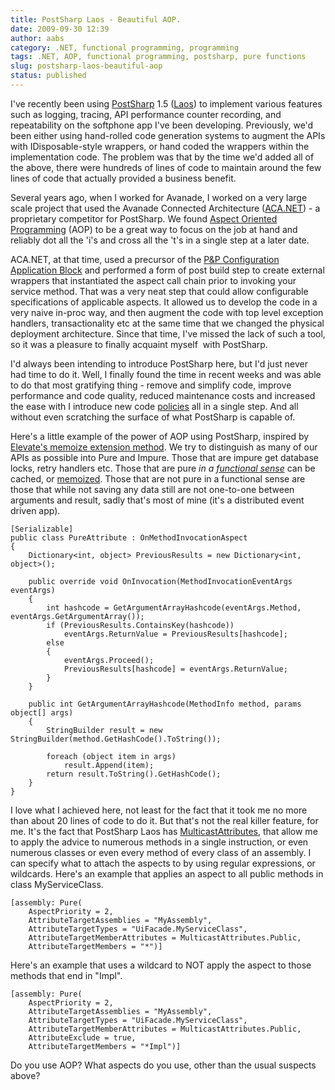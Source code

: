 ```yaml
---
title: PostSharp Laos - Beautiful AOP.
date: 2009-09-30 12:39
author: aabs
category: .NET, functional programming, programming
tags: .NET, AOP, functional programming, postsharp, pure functions
slug: postsharp-laos-beautiful-aop
status: published
---
```


I've recently been using [PostSharp](http://msdn.microsoft.com/en-us/library/dd140063.aspx) 1.5 ([Laos](http://doc.postsharp.org/1.5/##PostSharp.HxS/UserGuide/Laos/Overview.html)) to implement various features such as logging, tracing, API performance counter recording, and repeatability on the softphone app I've been developing. Previously, we'd been either using hand-rolled code generation systems to augment the APIs with IDisposable-style wrappers, or hand coded the wrappers within the implementation code. The problem was that by the time we'd added all of the above, there were hundreds of lines of code to maintain around the few lines of code that actually provided a business benefit.

Several years ago, when I worked for Avanade, I worked on a very large scale project that used the Avanade Connected Architecture ([ACA.NET](http://www.avanade.com/delivery/acanet/)) - a proprietary competitor for PostSharp. We found [Aspect Oriented Programming](http://en.wikipedia.org/wiki/Aspect-oriented_programming) (AOP) to be a great way to focus on the job at hand and reliably dot all the 'i's and cross all the 't's in a single step at a later date.

ACA.NET, at that time, used a precursor of the [P&P Configuration Application Block](http://msdn.microsoft.com/en-us/library/dd140063.aspx) and performed a form of post build step to create external wrappers that instantiated the aspect call chain prior to invoking your service method. That was a very neat step that could allow configurable specifications of applicable aspects. It allowed us to develop the code in a very naive in-proc way, and then augment the code with top level exception handlers, transactionality etc at the same time that we changed the physical deployment architecture. Since that time, I've missed the lack of such a tool, so it was a pleasure to finally acquaint myself  with PostSharp.

I'd always been intending to introduce PostSharp here, but I'd just never had time to do it. Well, I finally found the time in recent weeks and was able to do that most gratifying thing - remove and simplify code, improve performance and code quality, reduced maintenance costs and increased the ease with I introduce new code [policies](http://en.wikipedia.org/wiki/Policy-based_design) all in a single step. And all without even scratching the surface of what PostSharp is capable of.

Here's a little example of the power of AOP using PostSharp, inspired by [Elevate's memoize extension method](http://elevate.codeplex.com/sourcecontrol/changeset/view/44244?projectName=elevate#690734). We try to distinguish as many of our APIs as possible into Pure and Impure. Those that are impure get database locks, retry handlers etc. Those that are pure *in a [functional sense](http://en.wikipedia.org/wiki/Pure_function)* can be cached, or [memoized](http://en.wikipedia.org/wiki/Memoize). Those that are not pure in a functional sense are those that while not saving any data still are not one-to-one between arguments and result, sadly that's most of mine (it's a distributed event driven app).

```
[Serializable]
public class PureAttribute : OnMethodInvocationAspect
{
    Dictionary<int, object> PreviousResults = new Dictionary<int, object>();

    public override void OnInvocation(MethodInvocationEventArgs eventArgs)
    {
        int hashcode = GetArgumentArrayHashcode(eventArgs.Method, eventArgs.GetArgumentArray());
        if (PreviousResults.ContainsKey(hashcode))
            eventArgs.ReturnValue = PreviousResults[hashcode];
        else
        {
            eventArgs.Proceed();
            PreviousResults[hashcode] = eventArgs.ReturnValue;
        }
    }

    public int GetArgumentArrayHashcode(MethodInfo method, params object[] args)
    {
        StringBuilder result = new StringBuilder(method.GetHashCode().ToString());

        foreach (object item in args)
            result.Append(item);
        return result.ToString().GetHashCode();
    }
}
```

[](http://11011.net/software/vspaste)

I love what I achieved here, not least for the fact that it took me no more than about 20 lines of code to do it. But that's not the real killer feature, for me. It's the fact that PostSharp Laos has [MulticastAttributes](http://doc.postsharp.org/1.5/##PostSharp.HxS/UserGuide/Laos/Multicasting/Overview.html), that allow me to apply the advice to numerous methods in a single instruction, or even numerous classes or even every method of every class of an assembly. I can specify what to attach the aspects to by using regular expressions, or wildcards. Here's an example that applies an aspect to all public methods in class MyServiceClass.

```
[assembly: Pure(
    AspectPriority = 2,
    AttributeTargetAssemblies = "MyAssembly",
    AttributeTargetTypes = "UiFacade.MyServiceClass",
    AttributeTargetMemberAttributes = MulticastAttributes.Public,
    AttributeTargetMembers = "*")]
```

[](http://11011.net/software/vspaste)

Here's an example that uses a wildcard to NOT apply the aspect to those methods that end in "Impl".

```
[assembly: Pure(
    AspectPriority = 2,
    AttributeTargetAssemblies = "MyAssembly",
    AttributeTargetTypes = "UiFacade.MyServiceClass",
    AttributeTargetMemberAttributes = MulticastAttributes.Public,
    AttributeExclude = true,
    AttributeTargetMembers = "*Impl")]
```

Do you use AOP? What aspects do you use, other than the usual suspects above?
